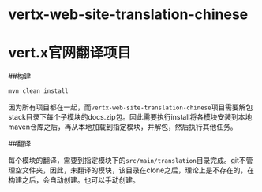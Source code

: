 # vertx-web-site-translation-chinese

# vert.x官网翻译项目 

##构建

```bash
mvn clean install
```

因为所有项目都在一起，而`vertx-web-site-translation-chinese`项目需要解包 stack目录下每个子模块的docs.zip包。因此需要执行install将各模块安装到本地maven仓库之后，再从本地加载到指定模块，并解包，然后执行其他任务。

##翻译

每个模块的翻译，需要到指定模块下的`src/main/translation`目录完成。git不管理空文件夹，因此，未翻译的模块，该目录在clone之后，理论上是不存在的，在构建之后，会自动创建。也可以手动创建。


